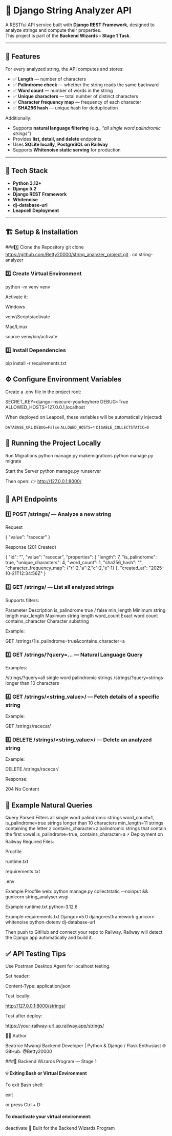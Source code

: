 # 🧠 Django String Analyzer API

A RESTful API service built with **Django REST Framework**, designed to analyze strings and compute their properties.  
This project is part of the **Backend Wizards – Stage 1 Task**.

---

## 🚀 Features

For every analyzed string, the API computes and stores:

- ✅ **Length** — number of characters  
- ✅ **Palindrome check** — whether the string reads the same backward  
- ✅ **Word count** — number of words in the string  
- ✅ **Unique characters** — total number of distinct characters  
- ✅ **Character frequency map** — frequency of each character  
- ✅ **SHA256 hash** — unique hash for deduplication  

Additionally:
- Supports **natural language filtering** (e.g., _“all single word palindromic strings”_)
- Provides **list, detail, and delete** endpoints  
- Uses **SQLite locally**, **PostgreSQL on Railway**
- Supports **Whitenoise static serving** for production  

---

## 🧩 Tech Stack

- **Python 3.12+**
- **Django 5.2**
- **Django REST Framework**
- **Whitenoise**
- **dj-database-url**
- **Leapcell Deployment**

---

## 🏗️ Setup & Installation
###1️⃣ Clone the Repository
git clone https://github.com/Betty20000/string_analyzer_project.git
. cd string-analyzer

### 2️⃣ Create Virtual Environment
python -m venv venv


Activate it:

Windows

venv\Scripts\activate


Mac/Linux

source venv/bin/activate

### 3️⃣ Install Dependencies
pip install -r requirements.txt

## ⚙️ Configure Environment Variables

Create a .env file in the project root:

SECRET_KEY=django-insecure-yourkeyhere
DEBUG=True
ALLOWED_HOSTS=127.0.0.1,localhost


When deployed on Leapcell, these variables will be automatically injected:

`DATABASE_URL`
`DEBUG=False`
`ALLOWED_HOSTS=*`
`DISABLE_COLLECTSTATIC=0`

## 🧠 Running the Project Locally
Run Migrations
python manage.py makemigrations
python manage.py migrate

Start the Server
python manage.py runserver


Then open:
👉 http://127.0.0.1:8000/

## 🔗 API Endpoints
### 1️⃣ POST /strings/ — Analyze a new string

Request

{
  "value": "racecar"
}


Response (201 Created)

{
  "id": "<sha256>",
  "value": "racecar",
  "properties": {
    "length": 7,
    "is_palindrome": true,
    "unique_characters": 4,
    "word_count": 1,
    "sha256_hash": "<sha256>",
    "character_frequency_map": {"r":2,"a":2,"c":2,"e":1}
  },
  "created_at": "2025-10-21T12:34:56Z"
}

### 2️⃣ GET /strings/ — List all analyzed strings

Supports filters:

Parameter	Description
is_palindrome	true / false
min_length	Minimum string length
max_length	Maximum string length
word_count	Exact word count
contains_character	Character substring

Example:

GET /strings/?is_palindrome=true&contains_character=a

### 3️⃣ GET /strings/?query=... — Natural Language Query

Examples:

/strings/?query=all single word palindromic strings
/strings/?query=strings longer than 10 characters

### 4️⃣ GET /strings/<string_value>/ — Fetch details of a specific string

Example:

GET /strings/racecar/

### 5️⃣ DELETE /strings/<string_value>/ — Delete an analyzed string

Example:

DELETE /strings/racecar/


Response:

204 No Content

## 🧾 Example Natural Queries
Query	Parsed Filters
all single word palindromic strings	word_count=1, is_palindrome=true
strings longer than 10 characters	min_length=11
strings containing the letter z	contains_character=z
palindromic strings that contain the first vowel	is_palindrome=true, contains_character=a
⚡ Deployment on Railway
Required Files:

Procfile

runtime.txt

requirements.txt

.env

Example Procfile
web: python manage.py collectstatic --noinput && gunicorn string_analyser.wsgi

Example runtime.txt
python-3.12.6

Example requirements.txt
Django>=5.0
djangorestframework
gunicorn
whitenoise
python-dotenv
dj-database-url


Then push to GitHub and connect your repo to Railway.
Railway will detect the Django app automatically and build it.

## ✅ API Testing Tips

Use Postman Desktop Agent for localhost testing.

Set header:

Content-Type: application/json


Test locally:

http://127.0.0.1:8000/strings/


Test after deploy:

https://your-railway-url.up.railway.app/strings/

🧑‍💻 Author

Beatrice Mwangi
Backend Developer | Python & Django / Flask Enthusiast
🌐 GitHub: @Betty20000

###🚀 Backend Wizards Program — Stage 1

#### 💡 Exiting Bash or Virtual Environment

To exit Bash shell:

exit


or press
Ctrl + D

#### To deactivate your virtual environment:

deactivate
🚀 Built for the Backend Wizards Program

